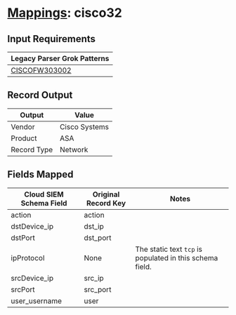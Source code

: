 # [Mappings](README.md): cisco32

## Input Requirements

|Legacy Parser Grok Patterns|
|-------------|
|[CISCOFW303002](../legacy_parsers/CISCOFW303002.md)|

## Record Output

|Output|Value|
|------|-----|
|Vendor|Cisco Systems|
|Product|ASA|
|Record Type|Network|

## Fields Mapped

|Cloud SIEM Schema Field|Original Record Key|Notes|
|-----------------------|-------------------|-----|
|action|action||
|dstDevice_ip|dst_ip||
|dstPort|dst_port||
|ipProtocol|None|The static text `tcp` is populated in this schema field.|
|srcDevice_ip|src_ip||
|srcPort|src_port||
|user_username|user||


